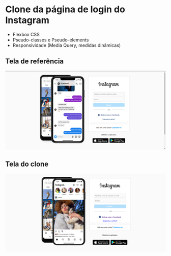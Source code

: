 # Clone da página de login do Instagram
* Flexbox CSS
* Pseudo-classes e Pseudo-elements
* Responsividade (Media Query, medidas dinâmicas)


## Tela de referência

![Instagram login](assets/img/Tela%20de%20referencia.png)

## Tela do clone 

![Instagram login clone](assets/img/Tela%20do%20clone.png)
